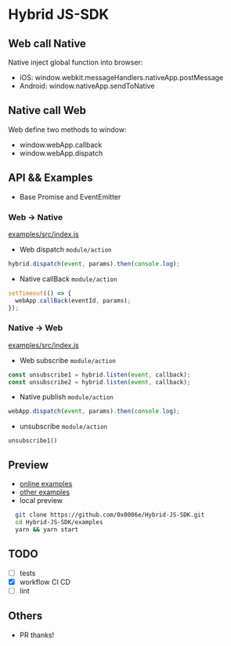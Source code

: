 # Hybrid JS-SDK

## Web call Native

Native inject global function into browser:

- iOS: window.webkit.messageHandlers.nativeApp.postMessage
- Android: window.nativeApp.sendToNative

## Native call Web

Web define two methods to window:

- window.webApp.callback
- window.webApp.dispatch

## API && Examples

- Base Promise and EventEmitter

### Web -> Native

[examples/src/index.js](./examples/src/index.js)

- Web dispatch `module/action`

```js
hybrid.dispatch(event, params).then(console.log);
```

- Native callBack `module/action`

```js
setTimeout(() => {
  webApp.callBack(eventId, params);
});
```

### Native -> Web

[examples/src/index.js](./examples/src/index.js)

- Web subscribe `module/action`

```js
const unsubscribe1 = hybrid.listen(event, callback);
const unsubscribe2 = hybrid.listen(event, callback);
```

- Native publish `module/action`

```js
webApp.dispatch(event, params).then(console.log);
```

- unsubscribe `module/action`

```
unsubscribe1()
```

## Preview

- [online examples](https://0x0006e.github.io/Hybrid-JS-SDK/examples/dist/)
- [other examples](https://github.com/0x0006e/react-SSR/blob/dev/hybrid/src/pages/home/index.tsx#L9)
- local preview

```bash
  git clone https://github.com/0x0006e/Hybrid-JS-SDK.git
  cd Hybrid-JS-SDK/examples
  yarn && yarn start
```

## TODO

- [ ] tests
- [x] workflow CI CD
- [ ] lint

## Others

- PR thanks!
